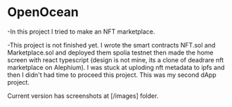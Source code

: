 # OpenOcean
-In this project I tried to make an NFT marketplace.

-This project is not finished yet. I wrote the smart contracts NFT.sol and Marketplace.sol and deployed them spolia testnet then made the home screen with react typescript (design is not mine, its a clone of deadrare nft marketplace on Alephium). I was stuck at uploding nft metadata to ipfs and then I didn't had time to proceed this project. This was my second dApp project.

Current version has screenshots at [/images] folder.
